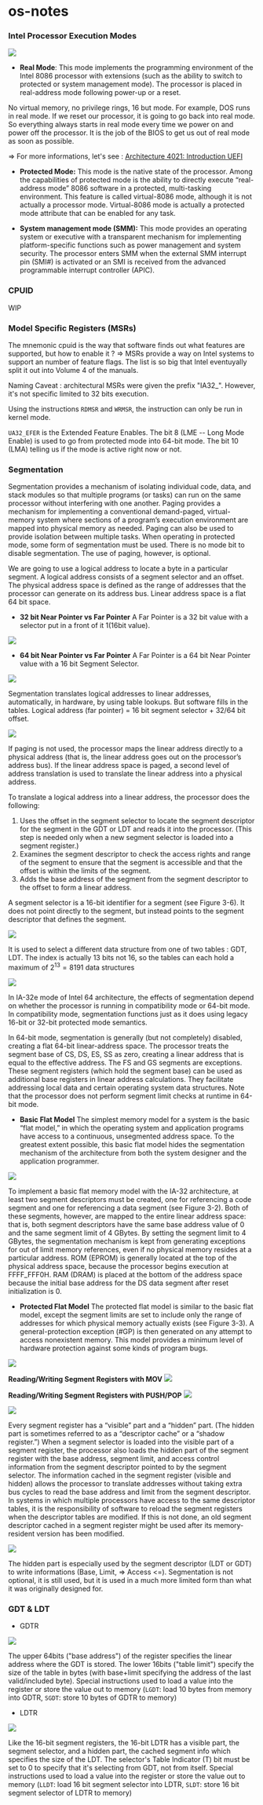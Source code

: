 # os-notes


### Intel Processor Execution Modes

![](imgs/20241117000054.png)


- **Real Mode**:
This mode implements the programming environment of the Intel 8086 processor with extensions (such as the ability to switch to protected or system management mode). The processor is placed in real-address mode following power-up or a reset.

No virtual memory, no privilege rings, 16 but mode. For example, DOS runs in real mode.
If we reset our processor, it is going to go back into real mode. So everything always starts in real mode every time we power on and power off the processor.
It is the job of the BIOS to get us out of real mode as soon as possible.

=> For more informations, let's see : [Architecture 4021: Introduction UEFI](https://www.youtube.com/watch?v=HgGwqG1Fiao&list=PLUFkSN0XLZ-ltETI20mpXOCdqC8rdven6)


- **Protected Mode:**
This mode is the native state of the processor. Among the capabilities of protected mode
is the ability to directly execute “real-address mode” 8086 software in a protected, multi-tasking environment. This feature is called virtual-8086 mode, although it is not actually a processor mode. Virtual-8086 mode is actually a protected mode attribute that can be enabled for any task.


- **System management mode (SMM):**
This mode provides an operating system or executive with a transparent mechanism for implementing platform-specific functions such as power management and system security. The processor enters SMM when the external SMM interrupt pin (SMI#) is activated or an SMI is received from the advanced programmable interrupt controller (APIC).


### CPUID

WIP

### Model Specific Registers (MSRs)
The mnemonic cpuid is the way that software finds out what features are supported, but how to enable it ?
=> MSRs provide a way on Intel systems to support an number of feature flags. The list is so big that Intel eventuyally split it out into Volume 4 of the manuals.

Naming Caveat : architectural MSRs were given the prefix "IA32_". However, it's not specific limited to 32 bits execution.

Using the instructions ```RDMSR``` and ```WRMSR```, the instruction can only be run in kernel mode.

```UA32_EFER``` is the Extended Feature Enables. The bit 8 (LME -- Long Mode Enable) is used to go from protected mode into 64-bit mode. The bit 10 (LMA) telling us if the mode is active right now or not. 

### Segmentation
Segmentation provides a mechanism of isolating individual code, data, and stack modules so that multiple programs (or tasks) can run on the same processor without interfering with one another. Paging provides a mechanism for implementing a conventional demand-paged, virtual-memory system where sections of a program’s execution environment are mapped into physical memory as needed. Paging can also be used to provide isolation between multiple tasks. When operating in protected mode, some form of segmentation must be used. There is no mode bit to disable segmentation. The use of paging, however, is optional.

We are going to use a logical address to locate a byte in a particular segment. A logical address consists of a segment selector and an offset. The physical address space is defined as the range of addresses that the processor can generate on its address bus. Linear address space is a flat 64 bit space.

- **32 bit Near Pointer vs Far Pointer**
A Far Pointer is a 32 bit value with a selector put in a front of it 1(16bit value).

![](imgs/20241117040546.png)

- **64 bit Near Pointer vs Far Pointer**
A Far Pointer is a 64 bit Near Pointer value with a 16 bit Segment Selector.

![](imgs/20241117040600.png)

Segmentation translates logical addresses to linear addresses, automatically, in hardware, by using table lookups. But software fills in the tables. Logical address (far pointer) = 16 bit segment selector + 32/64 bit offset.

![](imgs/20241117041107.png)

If paging is not used, the processor maps the linear address directly to a physical address (that is, the linear address goes out on the processor’s address bus). If the linear address space is paged, a second level of address translation is used to translate the linear address into a physical address.

To translate a logical address into a linear address, the processor does the following:
1. Uses the offset in the segment selector to locate the segment descriptor for the segment in the GDT or LDT and reads it into the processor. (This step is needed only when a new segment selector is loaded into a segment register.)
2. Examines the segment descriptor to check the access rights and range of the segment to ensure that the segment is accessible and that the offset is within the limits of the segment.
3. Adds the base address of the segment from the segment descriptor to the offset to form a linear address.

A segment selector is a 16-bit identifier for a segment (see Figure 3-6). It does not point directly to the segment, but instead points to the segment descriptor that defines the segment.

![](imgs/20241117041506.png)

It is used to select a different data structure from one of two tables : GDT, LDT. The index is actually 13 bits not 16, so the tables can each hold a maximum of $2^{13} = 8191$ data structures 


  
![](imgs/20241117035402.png)


In IA-32e mode of Intel 64 architecture, the effects of segmentation depend on whether the processor is running in compatibility mode or 64-bit mode. In compatibility mode, segmentation functions just as it does using legacy 16-bit or 32-bit protected mode semantics.

In 64-bit mode, segmentation is generally (but not completely) disabled, creating a flat 64-bit linear-address space. The processor treats the segment base of CS, DS, ES, SS as zero, creating a linear address that is equal to the effective address. The FS and GS segments are exceptions. These segment registers (which hold the segment base) can be used as additional base registers in linear address calculations. They facilitate addressing local data
and certain operating system data structures. 
Note that the processor does not perform segment limit checks at runtime in 64-bit mode.

- **Basic Flat Model**
The simplest memory model for a system is the basic “flat model,” in which the operating system and application programs have access to a continuous, unsegmented address space. To the greatest extent possible, this basic flat model hides the segmentation mechanism of the architecture from both the system designer and the application programmer.

![](imgs/20241117035626.png)

To implement a basic flat memory model with the IA-32 architecture, at least two segment descriptors must be created, one for referencing a code segment and one for referencing a data segment (see Figure 3-2). Both of these segments, however, are mapped to the entire linear address space: that is, both segment descriptors have the same base address value of 0 and the same segment limit of 4 GBytes. By setting the segment limit to 4 GBytes, the segmentation mechanism is kept from generating exceptions for out of limit memory references, even if no physical memory resides at a particular address. ROM (EPROM) is generally located at the top of the physical address space, because the processor begins execution at FFFF_FFF0H. RAM (DRAM) is placed at the bottom of the address space because the initial base address for the DS data segment after reset initialization is 0.


- **Protected Flat Model**
The protected flat model is similar to the basic flat model, except the segment limits are set to include only the range of addresses for which physical memory actually exists (see Figure 3-3). A general-protection exception (#GP) is then generated on any attempt to access nonexistent memory. This model provides a minimum level of hardware protection against some kinds of program bugs.

![](imgs/20241117035656.png)

**Reading/Writing Segment Registers with MOV**
![](imgs/20241117042920.png)

**Reading/Writing Segment Registers with PUSH/POP**
![](imgs/20241117043048.png)

![](imgs/20241117043141.png)


Every segment register has a “visible” part and a “hidden” part. (The hidden part is sometimes referred to as a “descriptor cache” or a “shadow register.”) When a segment selector is loaded into the visible part of a segment register, the processor also loads the hidden part of the segment register with the base address, segment limit, and access control information from the segment descriptor pointed to by the segment selector. The information cached in the segment register (visible and hidden) allows the processor to translate addresses without taking extra bus cycles to read the base address and limit from the segment descriptor. In systems in which multiple processors have access to the same descriptor tables, it is the responsibility of software to reload the segment registers when the descriptor tables are modified. If this is not done, an old segment descriptor cached in a segment register might be used after its memory-resident version has been modified.


![](imgs/20241117043319.png)

The hidden part is especially used by the segment descriptor (LDT or GDT) to write informations (Base, Limit, => Access <=). 
Segmentation is not optional, it is still used, but it is used in a much more limited form than what it was originally designed for.

### GDT & LDT

- GDTR

![](imgs/20241117124157.png)

The upper 64bits ("base address") of the register specifies the linear address where the GDT is stored. The lower 16bits ("table limit") specify the size of the table in bytes (with base+limit specifying the address of the last valid/included byte). Special instructions used to load a value into the register or store the value out to memory (```LGDT```: load 10 bytes from memory into GDTR, ```SGDT```: store 10 bytes of GDTR to memory)

- LDTR

![](imgs/20241117142638.png)

Like the 16-bit segment registers, the 16-bit LDTR has a visible part, the segment selector, and a hidden part, the cached segment info which specifies the size of the LDT.
	The selector's Table Indicator (T) bit must be set to 0 to specify that it's selecting from GDT, not from itself.
Special instructions used to load a value into the register or store the value out to memory (```LLDT```: load 16 bit segment selector into LDTR, ```SLDT```: store 16 bit segment selector of LDTR to memory)
